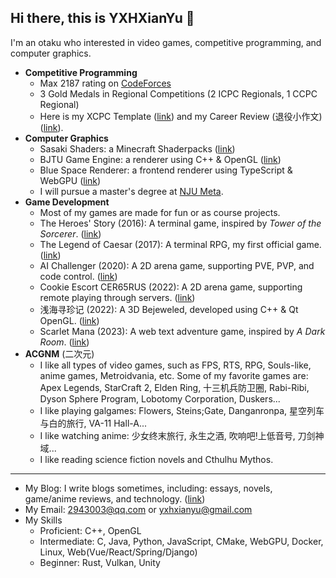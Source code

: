 ## Hi there, this is YXHXianYu 👋

I'm an otaku who interested in video games, competitive programming, and computer graphics.

* **Competitive Programming**
  * Max 2187 rating on [CodeForces](https://codeforces.com/profile/YXH_XianYu)
  * 3 Gold Medals in Regional Competitions (2 ICPC Regionals, 1 CCPC Regional)
  * Here is my XCPC Template ([link](https://github.com/YXHXianYu/YXHXianYu-XCPC-Template)) and my Career Review (退役小作文) ([link](https://yxhxianyu.fun/2024/06/06/%E8%87%B4%E6%88%91%E7%9A%84%E5%85%AB%E5%B9%B4%E7%AE%97%E6%B3%95%E7%AB%9E%E8%B5%9B%E7%94%9F%E6%B6%AF/)).
* **Computer Graphics**
  * Sasaki Shaders: a Minecraft Shaderpacks ([link](https://github.com/YXHXianYu/Sasaki-Shaders))
  * BJTU Game Engine: a renderer using C++ & OpenGL ([link](https://github.com/YXHXianYu/BJTU-Game-Engine))
  * Blue Space Renderer: a frontend renderer using TypeScript & WebGPU ([link](https://github.com/lovekdl/2023-BJTU-Summer-Project))
  * I will pursue a master's degree at [NJU Meta](http://www.njumeta.com/).
* **Game Development**
  * Most of my games are made for fun or as course projects.
  * The Heroes' Story (2016): A terminal game, inspired by *Tower of the Sorcerer*. ([link](https://github.com/YXHXianYu/My-Ancient-Games/tree/main/The%20Heroes'%20Story))
  * The Legend of Caesar (2017): A terminal RPG, my first official game. ([link](https://github.com/YXHXianYu/My-Ancient-Games/tree/main/The%20Legend%20of%20Caesar%20%E5%87%AF%E6%92%92%E4%BC%A0%E8%AF%B4))
  * AI Challenger (2020): A 2D arena game, supporting PVE, PVP, and code control. ([link](https://github.com/YXHXianYu/AIChallenger))
  * Cookie Escort CER65RUS (2022): A 2D arena game, supporting remote playing through servers. ([link](https://github.com/YXHXianYu/Cookie-Escort-CER-65-RUS))
  * 浅海寻珍记 (2022): A 3D Bejeweled, developed using C++ & Qt OpenGL. ([link](https://github.com/YXHXianYu/2022-BJTU-DataStructure-FinalProject))
  * Scarlet Mana (2023): A web text adventure game, inspired by *A Dark Room*. ([link](https://github.com/FooLiqi/2023-BJTU-Web-Project))
* **ACGNM** (二次元)
  * I like all types of video games, such as FPS, RTS, RPG, Souls-like, anime games, Metroidvania, etc. Some of my favorite games are: Apex Legends, StarCraft 2, Elden Ring, 十三机兵防卫圈, Rabi-Ribi, Dyson Sphere Program, Lobotomy Corporation, Duskers...
  * I like playing galgames: Flowers, Steins;Gate, Danganronpa, 星空列车与白的旅行, VA-11 Hall-A...
  * I like watching anime: 少女终末旅行, 永生之酒, 吹响吧!上低音号, 刀剑神域...
  * I like reading science fiction novels and Cthulhu Mythos.

***

* My Blog: I write blogs sometimes, including: essays, novels, game/anime reviews, and technology. ([link](https://yxhxianyu.fun/))
* My Email: 2943003@qq.com or yxhxianyu@gmail.com
* My Skills
  * Proficient: C++, OpenGL
  * Intermediate: C, Java, Python, JavaScript, CMake, WebGPU, Docker, Linux, Web(Vue/React/Spring/Django)
  * Beginner: Rust, Vulkan, Unity
